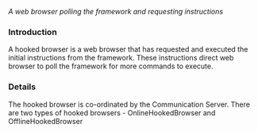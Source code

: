 _A web browser polling the framework and requesting instructions_

### Introduction ###

A hooked browser is a web browser that has requested and executed the initial instructions from the framework. These instructions direct web browser to poll the framework for more commands to execute.

### Details ###

The hooked browser is co-ordinated by the Communication Server. There are two types of hooked browsers - OnlineHookedBrowser and OfflineHookedBrowser
